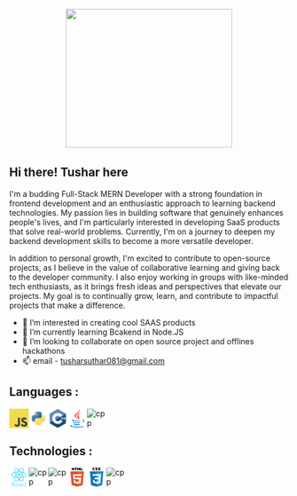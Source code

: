 <p align="center">
<img src="https://user-images.githubusercontent.com/53114757/186635038-9a8fc243-a75c-471c-8e2c-310ec84f1ed2.gif" width="300" height="250"/>
</p>


## Hi there! Tushar here

I'm a budding Full-Stack MERN Developer with a strong foundation in frontend development and an enthusiastic approach to learning backend technologies. My passion lies in building software that genuinely enhances people's lives, and I'm particularly interested in developing SaaS products that solve real-world problems. Currently, I'm on a journey to deepen my backend development skills to become a more versatile developer.

In addition to personal growth, I'm excited to contribute to open-source projects, as I believe in the value of collaborative learning and giving back to the developer community. I also enjoy working in groups with like-minded tech enthusiasts, as it brings fresh ideas and perspectives that elevate our projects. My goal is to continually grow, learn, and contribute to impactful projects that make a difference.

- 👀 I’m interested in creating cool SAAS products
- 🌱 I’m currently learning Bcakend in Node.JS
- 💞️ I’m looking to collaborate on open source project and offlines hackathons
- 📫 email - tusharsuthar081@gmail.com

## Languages : 

<img align="left" alt="JavaScript" width="35px" src="https://raw.githubusercontent.com/github/explore/80688e429a7d4ef2fca1e82350fe8e3517d3494d/topics/javascript/javascript.png" />
<img align="left" alt="python" width="35px" src="https://raw.githubusercontent.com/github/explore/80688e429a7d4ef2fca1e82350fe8e3517d3494d/topics/python/python.png" />
<img align="left" alt="cpp" width="35px" src="https://raw.githubusercontent.com/github/explore/80688e429a7d4ef2fca1e82350fe8e3517d3494d/topics/cpp/cpp.png" />
<img align="left" alt="cpp" width="35px" src="https://raw.githubusercontent.com/devicons/devicon/master/icons/java/java-original.svg" />
<img align="left" alt="cpp" width="35px" src="[https://raw.githubusercontent.com/devicons/devicon/master/icons/java/java-original.svg](https://www.mysql.com/common/logos/logo-mysql-170x115.png)" />

<br clear="left" />

## Technologies  :

<img align="left" alt="cpp" width="35px" src="https://raw.githubusercontent.com/devicons/devicon/master/icons/react/react-original-wordmark.svg" />
<img align="left" alt="cpp" width="35px" src="https://raw.githubusercontent.com/reduxjs/redux/master/logo/logo.png" />
<img align="left" alt="cpp" width="35px" src="https://nodejs.org/static/logos/nodejsStackedLight.svg" />
<img align="left" alt="cpp" width="35px" src="https://raw.githubusercontent.com/devicons/devicon/master/icons/html5/html5-original-wordmark.svg" />
<img align="left" alt="cpp" width="35px" src="https://raw.githubusercontent.com/devicons/devicon/master/icons/css3/css3-original-wordmark.svg" />
<img align="left" alt="cpp" width="35px" src="https://camo.githubusercontent.com/52643e404ca1a1d90beb0095ebddda4b16b8c30dfcfeb5d42355a2df037c7c8e/68747470733a2f2f7777772e766563746f726c6f676f2e7a6f6e652f6c6f676f732f7461696c77696e646373732f7461696c77696e646373732d69636f6e2e737667" />




<!---
tusharsuthar1256/tusharsuthar1256 is a ✨ special ✨ repository because its `README.md` (this file) appears on your GitHub profile.
You can click the Preview link to take a look at your changes.
--->
